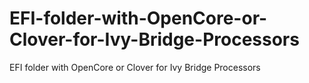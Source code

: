 # EFI-folder-with-OpenCore-or-Clover-for-Ivy-Bridge-Processors
EFI folder with OpenCore or Clover for Ivy Bridge Processors
